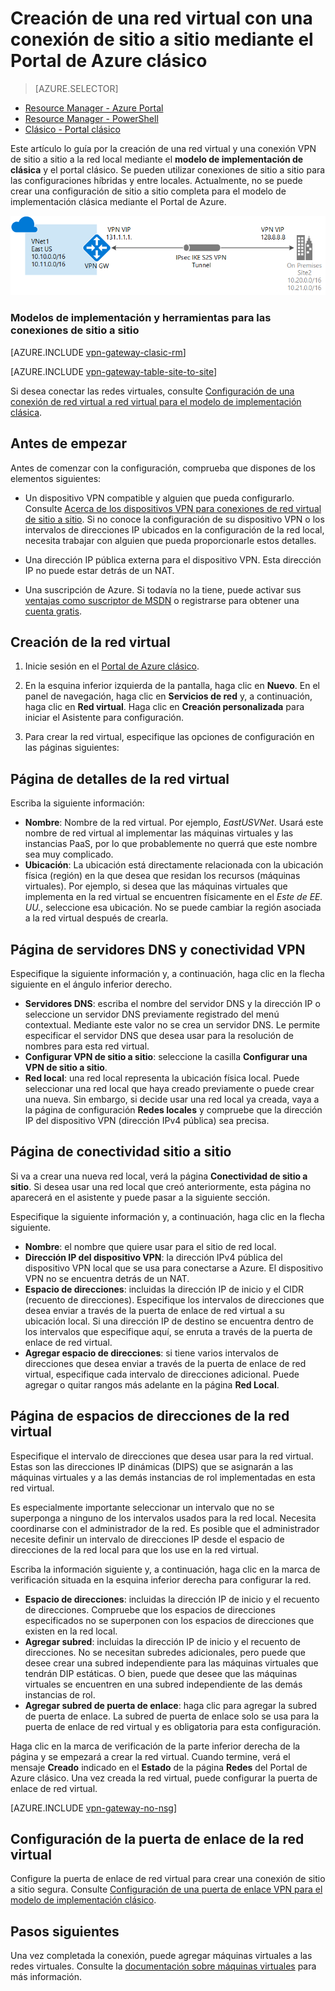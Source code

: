 <properties
   pageTitle="Creación de una red virtual con una conexión de puerta de enlace de VPN de sitio a sitio mediante el Portal de Azure clásico | Microsoft Azure"
   description="Cree una red virtual con una conexión de puerta de enlace de VPN S2S para configuraciones entre entornos e híbridas con el modelo de implementación clásico."
   services="vpn-gateway"
   documentationCenter=""
   authors="cherylmc"
   manager="carmonm"
   editor=""
   tags="azure-service-management"/>

<tags
   ms.service="vpn-gateway"
   ms.devlang="na"
   ms.topic="hero-article"
   ms.tgt_pltfrm="na"
   ms.workload="infrastructure-services"
   ms.date="08/31/2016"
   ms.author="cherylmc"/>

# Creación de una red virtual con una conexión de sitio a sitio mediante el Portal de Azure clásico

> [AZURE.SELECTOR]
- [Resource Manager - Azure Portal](vpn-gateway-howto-site-to-site-resource-manager-portal.md)
- [Resource Manager - PowerShell](vpn-gateway-create-site-to-site-rm-powershell.md)
- [Clásico - Portal clásico](vpn-gateway-site-to-site-create.md)

Este artículo lo guía por la creación de una red virtual y una conexión VPN de sitio a sitio a la red local mediante el **modelo de implementación de clásica** y el portal clásico. Se pueden utilizar conexiones de sitio a sitio para las configuraciones híbridas y entre locales. Actualmente, no se puede crear una configuración de sitio a sitio completa para el modelo de implementación clásica mediante el Portal de Azure.

![Diagrama de sitio a sitio](./media/vpn-gateway-site-to-site-create/site2site.png "De sitio a sitio")


### Modelos de implementación y herramientas para las conexiones de sitio a sitio

[AZURE.INCLUDE [vpn-gateway-clasic-rm](../../includes/vpn-gateway-classic-rm-include.md)]

[AZURE.INCLUDE [vpn-gateway-table-site-to-site](../../includes/vpn-gateway-table-site-to-site-include.md)]

Si desea conectar las redes virtuales, consulte [Configuración de una conexión de red virtual a red virtual para el modelo de implementación clásica](virtual-networks-configure-vnet-to-vnet-connection.md).
 
## Antes de empezar

Antes de comenzar con la configuración, comprueba que dispones de los elementos siguientes:

- Un dispositivo VPN compatible y alguien que pueda configurarlo. Consulte [Acerca de los dispositivos VPN para conexiones de red virtual de sitio a sitio](vpn-gateway-about-vpn-devices.md). Si no conoce la configuración de su dispositivo VPN o los intervalos de direcciones IP ubicados en la configuración de la red local, necesita trabajar con alguien que pueda proporcionarle estos detalles.

- Una dirección IP pública externa para el dispositivo VPN. Esta dirección IP no puede estar detrás de un NAT.

- Una suscripción de Azure. Si todavía no la tiene, puede activar sus [ventajas como suscriptor de MSDN](https://azure.microsoft.com/pricing/member-offers/msdn-benefits-details/) o registrarse para obtener una [cuenta gratis](https://azure.microsoft.com/pricing/free-trial/).


## Creación de la red virtual

1. Inicie sesión en el [Portal de Azure clásico](https://manage.windowsazure.com/).

2. En la esquina inferior izquierda de la pantalla, haga clic en **Nuevo**. En el panel de navegación, haga clic en **Servicios de red** y, a continuación, haga clic en **Red virtual**. Haga clic en **Creación personalizada** para iniciar el Asistente para configuración.

3. Para crear la red virtual, especifique las opciones de configuración en las páginas siguientes:

## Página de detalles de la red virtual

Escriba la siguiente información:

- **Nombre**: Nombre de la red virtual. Por ejemplo, *EastUSVNet*. Usará este nombre de red virtual al implementar las máquinas virtuales y las instancias PaaS, por lo que probablemente no querrá que este nombre sea muy complicado.
- **Ubicación**: La ubicación está directamente relacionada con la ubicación física (región) en la que desea que residan los recursos (máquinas virtuales). Por ejemplo, si desea que las máquinas virtuales que implementa en la red virtual se encuentren físicamente en el *Este de EE. UU.*, seleccione esa ubicación. No se puede cambiar la región asociada a la red virtual después de crearla.

## Página de servidores DNS y conectividad VPN

Especifique la siguiente información y, a continuación, haga clic en la flecha siguiente en el ángulo inferior derecho.

- **Servidores DNS**: escriba el nombre del servidor DNS y la dirección IP o seleccione un servidor DNS previamente registrado del menú contextual. Mediante este valor no se crea un servidor DNS. Le permite especificar el servidor DNS que desea usar para la resolución de nombres para esta red virtual.
- **Configurar VPN de sitio a sitio**: seleccione la casilla **Configurar una VPN de sitio a sitio**.
- **Red local**: una red local representa la ubicación física local. Puede seleccionar una red local que haya creado previamente o puede crear una nueva. Sin embargo, si decide usar una red local ya creada, vaya a la página de configuración **Redes locales** y compruebe que la dirección IP del dispositivo VPN (dirección IPv4 pública) sea precisa.

## Página de conectividad sitio a sitio

Si va a crear una nueva red local, verá la página **Conectividad de sitio a sitio**. Si desea usar una red local que creó anteriormente, esta página no aparecerá en el asistente y puede pasar a la siguiente sección.

Especifique la siguiente información y, a continuación, haga clic en la flecha siguiente.

- 	**Nombre**: el nombre que quiere usar para el sitio de red local.
- 	**Dirección IP del dispositivo VPN**: la dirección IPv4 pública del dispositivo VPN local que se usa para conectarse a Azure. El dispositivo VPN no se encuentra detrás de un NAT.
- 	**Espacio de direcciones**: incluidas la dirección IP de inicio y el CIDR (recuento de direcciones). Especifique los intervalos de direcciones que desea enviar a través de la puerta de enlace de red virtual a su ubicación local. Si una dirección IP de destino se encuentra dentro de los intervalos que especifique aquí, se enruta a través de la puerta de enlace de red virtual.
- 	**Agregar espacio de direcciones**: si tiene varios intervalos de direcciones que desea enviar a través de la puerta de enlace de red virtual, especifique cada intervalo de direcciones adicional. Puede agregar o quitar rangos más adelante en la página **Red Local**.

## Página de espacios de direcciones de la red virtual

Especifique el intervalo de direcciones que desea usar para la red virtual. Estas son las direcciones IP dinámicas (DIPS) que se asignarán a las máquinas virtuales y a las demás instancias de rol implementadas en esta red virtual.

Es especialmente importante seleccionar un intervalo que no se superponga a ninguno de los intervalos usados para la red local. Necesita coordinarse con el administrador de la red. Es posible que el administrador necesite definir un intervalo de direcciones IP desde el espacio de direcciones de la red local para que los use en la red virtual.

Escriba la información siguiente y, a continuación, haga clic en la marca de verificación situada en la esquina inferior derecha para configurar la red.

- **Espacio de direcciones**: incluidas la dirección IP de inicio y el recuento de direcciones. Compruebe que los espacios de direcciones especificados no se superponen con los espacios de direcciones que existen en la red local.
- **Agregar subred**: incluidas la dirección IP de inicio y el recuento de direcciones. No se necesitan subredes adicionales, pero puede que desee crear una subred independiente para las máquinas virtuales que tendrán DIP estáticas. O bien, puede que desee que las máquinas virtuales se encuentren en una subred independiente de las demás instancias de rol.
- **Agregar subred de puerta de enlace**: haga clic para agregar la subred de puerta de enlace. La subred de puerta de enlace solo se usa para la puerta de enlace de red virtual y es obligatoria para esta configuración.

Haga clic en la marca de verificación de la parte inferior derecha de la página y se empezará a crear la red virtual. Cuando termine, verá el mensaje **Creado** indicado en el **Estado** de la página **Redes** del Portal de Azure clásico. Una vez creada la red virtual, puede configurar la puerta de enlace de red virtual.

[AZURE.INCLUDE [vpn-gateway-no-nsg](../../includes/vpn-gateway-no-nsg-include.md)]

## Configuración de la puerta de enlace de la red virtual

Configure la puerta de enlace de red virtual para crear una conexión de sitio a sitio segura. Consulte [Configuración de una puerta de enlace VPN para el modelo de implementación clásico](vpn-gateway-configure-vpn-gateway-mp.md).

## Pasos siguientes

Una vez completada la conexión, puede agregar máquinas virtuales a las redes virtuales. Consulte la [documentación sobre máquinas virtuales](https://azure.microsoft.com/documentation/services/virtual-machines/) para más información.

<!---HONumber=AcomDC_0921_2016-->